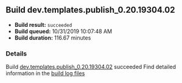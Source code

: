 ## Build dev.templates.publish_0.20.19304.02
- **Build result:** `succeeded`
- **Build queued:** 10/31/2019 10:07:48 AM
- **Build duration:** 116.67 minutes
### Details
Build [dev.templates.publish_0.20.19304.02](https://winappstudio.visualstudio.com/web/build.aspx?pcguid=a4ef43be-68ce-4195-a619-079b4d9834c2&builduri=vstfs%3a%2f%2f%2fBuild%2fBuild%2f31684) succeeded
Find detailed information in the [build log files]()
